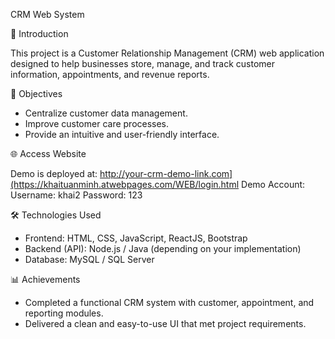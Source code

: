 CRM Web System

📌 Introduction

This project is a Customer Relationship Management (CRM) web application designed to help businesses store, manage, and track customer information, appointments, and revenue reports.

🎯 Objectives

- Centralize customer data management.
- Improve customer care processes.
- Provide an intuitive and user-friendly interface.

🌐 Access Website

Demo is deployed at: http://your-crm-demo-link.com](https://khaituanminh.atwebpages.com/WEB/login.html
Demo Account:
    Username: khai2
    Password: 123
    
🛠️ Technologies Used

- Frontend: HTML, CSS, JavaScript, ReactJS, Bootstrap
- Backend (API): Node.js / Java (depending on your implementation)
- Database: MySQL / SQL Server

📊 Achievements

- Completed a functional CRM system with customer, appointment, and reporting modules.
- Delivered a clean and easy-to-use UI that met project requirements.
